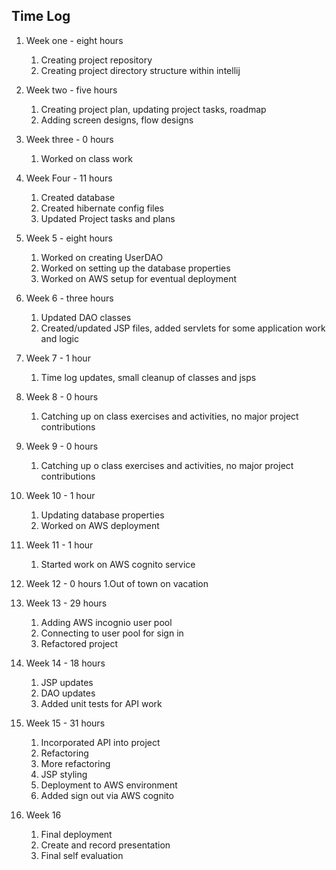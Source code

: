 ## Time Log

1. Week one - eight hours
   1. Creating project repository
   2. Creating project directory structure within intellij
2. Week two - five hours
   1. Creating project plan, updating project tasks, roadmap
   2. Adding screen designs, flow designs
3. Week three - 0 hours 
   1. Worked on class work
4. Week Four - 11 hours
   1. Created database
   2. Created hibernate config files
   3. Updated Project tasks and plans
5. Week 5 - eight hours
   1. Worked on creating UserDAO
   2. Worked on setting up the database properties
   3. Worked on AWS setup for eventual deployment
6. Week 6 - three hours
   1. Updated DAO classes
   2. Created/updated JSP files, added servlets for some application work and logic
7. Week 7 - 1 hour
   1. Time log updates, small cleanup of classes and jsps
8. Week 8 - 0 hours
   1. Catching up on class exercises and activities, no major project contributions
9. Week 9 - 0 hours
   1. Catching up o class exercises and activities, no major project contributions
10. Week 10 - 1 hour
    1. Updating database properties
    2. Worked on AWS deployment

11. Week 11 - 1 hour
    1. Started work on AWS cognito service
12. Week 12 - 0 hours
    1.Out of town on vacation
13. Week 13 - 29 hours
    1. Adding AWS incognio user pool
    2. Connecting to user pool for sign in
    3. Refactored project
14. Week 14 - 18 hours
    1. JSP updates
    2. DAO updates
    3. Added unit tests for API work
15. Week 15 - 31 hours
    1. Incorporated API into project
    2. Refactoring
    3. More refactoring
    4. JSP styling
    5. Deployment to AWS environment
    6. Added sign out via AWS cognito
16. Week 16
    1. Final deployment
    2. Create and record presentation
    3. Final self evaluation